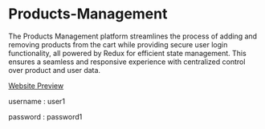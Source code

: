 
# Products-Management
 The Products Management platform streamlines the process of adding and removing products from the cart while providing secure user login functionality, all powered by Redux for efficient state management. This ensures a seamless and responsive experience with centralized control over product and user data.

[Website Preview](https://productsmanagement1.netlify.app)

username : user1 

password : password1
